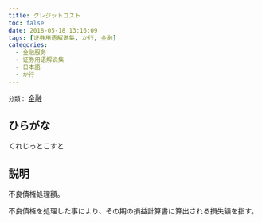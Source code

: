 ```yaml
---
title: クレジットコスト
toc: false
date: 2018-05-18 13:16:09
tags: [证券用语解说集, か行, 金融]
categories:
  - 金融服务
  - 证券用语解说集
  - 日本語
  - か行
---
```


`分類：` [金融](/tags/金融/)

## ひらがな

くれじっとこすと

## 説明

不良債権処理額。

不良債権を処理した事により、その期の損益計算書に算出される損失額を指す。
